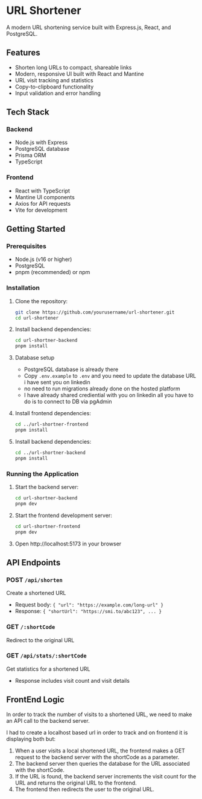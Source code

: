 # URL Shortener

A modern URL shortening service built with Express.js, React, and PostgreSQL.

## Features

- Shorten long URLs to compact, shareable links
- Modern, responsive UI built with React and Mantine
- URL visit tracking and statistics
- Copy-to-clipboard functionality
- Input validation and error handling

## Tech Stack

### Backend

- Node.js with Express
- PostgreSQL database
- Prisma ORM
- TypeScript

### Frontend

- React with TypeScript
- Mantine UI components
- Axios for API requests
- Vite for development

## Getting Started

### Prerequisites

- Node.js (v16 or higher)
- PostgreSQL
- pnpm (recommended) or npm

### Installation

1. Clone the repository:

   ```bash
   git clone https://github.com/yourusername/url-shortener.git
   cd url-shortener
   ```

2. Install backend dependencies:

   ```bash
   cd url-shortner-backend
   pnpm install
   ```

3. Database setup

   - PostgreSQL database is already there
   - Copy `.env.example` to `.env` and you need to update the database URL i have sent you on linkedin
   - no need to run migrations already done on the hosted platform
   - I have already shared crediential with you on linkedin all you have to do is to connect to DB via pgAdmin

4. Install frontend dependencies:

   ```bash
   cd ../url-shortner-frontend
   pnpm install
   ```

5. Install backend dependencies:

   ```bash
   cd ../url-shortner-backend
   pnpm install
   ```

### Running the Application

1. Start the backend server:

   ```bash
   cd url-shortner-backend
   pnpm dev
   ```

2. Start the frontend development server:

   ```bash
   cd url-shortner-frontend
   pnpm dev
   ```

3. Open http://localhost:5173 in your browser

## API Endpoints

### POST `/api/shorten`

Create a shortened URL

- Request body: `{ "url": "https://example.com/long-url" }`
- Response: `{ "shortUrl": "https://smi.to/abc123", ... }`

### GET `/:shortCode`

Redirect to the original URL

### GET `/api/stats/:shortCode`

Get statistics for a shortened URL

- Response includes visit count and visit details

## FrontEnd Logic

In order to track the number of visits to a shortened URL, we need to make an API call to the backend server.

I had to create a localhost based url in order to track and on frontend it is displaying both but:

1. When a user visits a local shortened URL, the frontend makes a GET request to the backend server with the shortCode as a parameter.
2. The backend server then queries the database for the URL associated with the shortCode.
3. If the URL is found, the backend server increments the visit count for the URL and returns the original URL to the frontend.
4. The frontend then redirects the user to the original URL.
